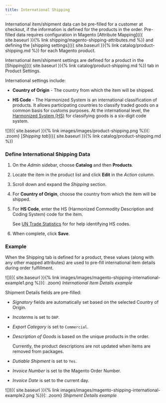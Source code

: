 ```yaml
---
title: International Shipping
---
```


International item/shipment data can be pre-filled for a customer at checkout, if the information is defined for the products in the order. Pre-filled data requires configuration in Magento [Attribute Mapping]({{ site.baseurl }}{% link shipping/magento-shipping-attributes.md %}) and defining the [shipping settings]({{ site.baseurl }}{% link catalog/product-shipping.md %}) for each Magento product.

International item/shipment settings are defined for a product in the [Shipping]({{ site.baseurl }}{% link catalog/product-shipping.md %}) tab in Product Settings.

International settings include:

- **Country of Origin** - The country from which the item will be shipped.

- **HS Code** - The Harmonized System is an international classification of products. It allows participating countries to classify traded goods on a common basis for customs purposes. At the international level, the [Harmonized System (HS)](https://unstats.un.org/unsd/tradekb/Knowledgebase/50018/Harmonized-Commodity-Description-and-Coding-Systems-HS) for classifying goods is a six-digit code system.

![]({{ site.baseurl }}{% link images/images/product-shipping.png %}){: .zoom}
[_Shipping tab_]({{ site.baseurl }}{% link catalog/product-shipping.md %})

### Define International Shipping Data

1. On the _Admin_ sidebar, choose **Catalog** and then **Products**.

1. Locate the item in the product list and click **Edit** in the _Action_ column.

1. Scroll down and expand the _Shipping_ section.

1. For **Country of Origin**, choose the country from which the item will be shipped.

1. For **HS Code**, enter the HS (Harmonized Commodity Description and Coding System) code for the item.

   See [UN Trade Statistics](https://www.foreign-trade.com/reference/hscode.htm) for for help identifying HS codes.

1. When complete, click **Save**.

### Example

When the Shipping tab is defined for a product, these values (along with any other mapped attributes) are used to pre-fill international item details during order fulfillment.

![]({{ site.baseurl }}{% link images/images/magento-shipping-international-example1.png %}){: .zoom}
_International Item Details example_

Shipment Details fields are pre-filled:

- _Signatory_ fields are automatically set based on the selected Country of Origin.

- _Incoterms_ is set to `DAP`.

- _Export Category_ is set to `Commercial`.

- _Description of Goods_ is based on the unique products in the order.

   Currently, the product descriptions are not updated when items are removed from packages.

- _Dutiable Shipment_ is set to `Yes`.

- _Invoice Number_ is set to the Magento Order Number.

- _Invoice Date_ is set to the current day.

![]({{ site.baseurl }}{% link images/images/magento-shipping-international-example2.png %}){: .zoom}
_Shipment Details example_
